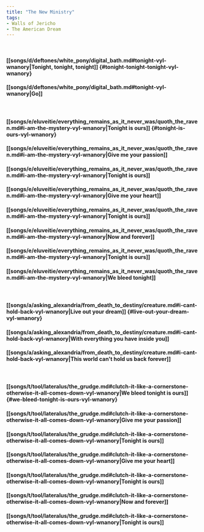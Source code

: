 ```yaml
---
title: "The New Ministry"
tags:
- Walls of Jericho
- The American Dream
---
```

&nbsp;
#### [[songs/d/deftones/white_pony/digital_bath.md#tonight-vyl-wnanory|Tonight, tonight, tonight]] {#tonight-tonight-tonight-vyl-wnanory}
#### [[songs/d/deftones/white_pony/digital_bath.md#tonight-vyl-wnanory|Go]]
&nbsp;
#### [[songs/e/eluveitie/everything_remains_as_it_never_was/quoth_the_raven.md#i-am-the-mystery-vyl-wnanory|Tonight is ours]] {#tonight-is-ours-vyl-wnanory}
#### [[songs/e/eluveitie/everything_remains_as_it_never_was/quoth_the_raven.md#i-am-the-mystery-vyl-wnanory|Give me your passion]]
#### [[songs/e/eluveitie/everything_remains_as_it_never_was/quoth_the_raven.md#i-am-the-mystery-vyl-wnanory|Tonight is ours]]
#### [[songs/e/eluveitie/everything_remains_as_it_never_was/quoth_the_raven.md#i-am-the-mystery-vyl-wnanory|Give me your heart]]
#### [[songs/e/eluveitie/everything_remains_as_it_never_was/quoth_the_raven.md#i-am-the-mystery-vyl-wnanory|Tonight is ours]]
#### [[songs/e/eluveitie/everything_remains_as_it_never_was/quoth_the_raven.md#i-am-the-mystery-vyl-wnanory|Now and forever]]
#### [[songs/e/eluveitie/everything_remains_as_it_never_was/quoth_the_raven.md#i-am-the-mystery-vyl-wnanory|Tonight is ours]]
#### [[songs/e/eluveitie/everything_remains_as_it_never_was/quoth_the_raven.md#i-am-the-mystery-vyl-wnanory|We bleed tonight]]
&nbsp;
#### [[songs/a/asking_alexandria/from_death_to_destiny/creature.md#i-cant-hold-back-vyl-wnanory|Live out your dream]] {#live-out-your-dream-vyl-wnanory}
#### [[songs/a/asking_alexandria/from_death_to_destiny/creature.md#i-cant-hold-back-vyl-wnanory|With everything you have inside you]]
#### [[songs/a/asking_alexandria/from_death_to_destiny/creature.md#i-cant-hold-back-vyl-wnanory|This world can't hold us back forever]]
&nbsp;
#### [[songs/t/tool/lateralus/the_grudge.md#clutch-it-like-a-cornerstone-otherwise-it-all-comes-down-vyl-wnanory|We bleed tonight is ours]] {#we-bleed-tonight-is-ours-vyl-wnanory}
#### [[songs/t/tool/lateralus/the_grudge.md#clutch-it-like-a-cornerstone-otherwise-it-all-comes-down-vyl-wnanory|Give me your passion]]
#### [[songs/t/tool/lateralus/the_grudge.md#clutch-it-like-a-cornerstone-otherwise-it-all-comes-down-vyl-wnanory|Tonight is ours]]
#### [[songs/t/tool/lateralus/the_grudge.md#clutch-it-like-a-cornerstone-otherwise-it-all-comes-down-vyl-wnanory|Give me your heart]]
#### [[songs/t/tool/lateralus/the_grudge.md#clutch-it-like-a-cornerstone-otherwise-it-all-comes-down-vyl-wnanory|Tonight is ours]]
#### [[songs/t/tool/lateralus/the_grudge.md#clutch-it-like-a-cornerstone-otherwise-it-all-comes-down-vyl-wnanory|Now and forever]]
#### [[songs/t/tool/lateralus/the_grudge.md#clutch-it-like-a-cornerstone-otherwise-it-all-comes-down-vyl-wnanory|Tonight is ours]]
